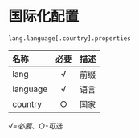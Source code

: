 # 国际化配置

```
lang.language[.country].properties
```

|名称|必要|描述|
|:--|:--:|:--|
|lang|√|前缀|
|language|√|语言|
|country|○|国家|

*√=必要、○-可选*
